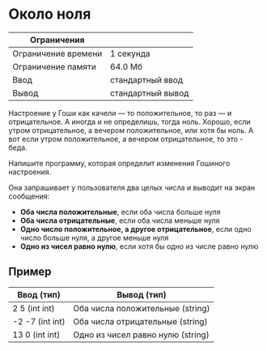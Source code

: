 # Около ноля

| Ограничения       |                   |
| -                 | -                 |
|Ограничение времени|1 секунда          |
|Ограничение памяти |64.0 Мб            |
|Ввод               |стандартный ввод   |
|Вывод              |стандартный вывод  |

Настроение у Гоши как качели — то положительное, то раз — и отрицательное. А иногда и не определишь, тогда ноль. Хорошо, если утром отрицательное, а вечером положительное, или хотя бы ноль. А вот если утром положительное, а вечером отрицательное, то это - беда.

Напишите программу, которая определит изменения Гошиного настроения.

Она запрашивает у пользователя два целых числа и выводит на экран сообщения:

* **Оба числа положительные**, если оба числа больше нуля
* **Оба числа отрицательные**, если оба числа меньше нуля
* **Одно число положительное, а другое отрицательное**, если одно число больше нуля, а другое меньше нуля
* **Одно из чисел равно нулю**, если хотя бы одно из числе равно нулю

## Пример

|Ввод (тип)      |Вывод (тип)                       |
|-               |-                                 |
|2 5 (int int)   |Оба числа положительные (string)  |
|-2 -7 (int int) |Оба числа отрицательные (string)  |
|13 0 (int int)  |Одно из чисел равно нулю (string) |
